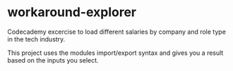 # workaround-explorer
Codecademy excercise to load different salaries by company and role type in the tech industry. 

This project uses  the modules import/export syntax and gives you a result based on the inputs you select.
